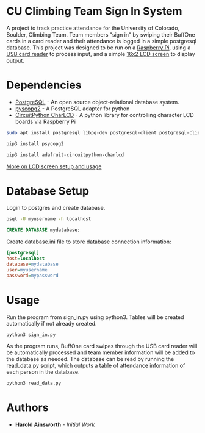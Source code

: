 # CU Climbing Team Sign In System
A project to track practice attendance for the University of Colorado, Boulder, Climbing Team. Team members "sign in" by swiping their BuffOne cards in a card reader and their attendance is logged in a simple postgresql database. This project was designed to be run on a [Raspberry Pi](https://www.raspberrypi.org/products/), using a [USB card reader](https://www.amazon.com/gp/product/B00E85TH9I/ref=ox_sc_act_title_1?smid=A6DGR5H6GM540&psc=1) to process input, and a simple [16x2 LCD screen](https://www.adafruit.com/product/181) to display output. 

# Dependencies
* [PostgreSQL](https://www.postgresql.org/) - An open source object-relational database system. 
* [pyscopg2](http://initd.org/psycopg/) - A PostgreSQL adapter for python
* [CircuitPython CharLCD](https://github.com/adafruit/Adafruit_CircuitPython_CharLCD) - A python library for controlling character LCD boards via Raspberry Pi
```bash
sudo apt install postgresql libpq-dev postgresql-client postgresql-client-common -y
```
```bash
pip3 install psycopg2
```
```bash
pip3 install adafruit-circuitpython-charlcd
```
[More on LCD screen setup and usage](https://learn.adafruit.com/character-lcds/python-circuitpython)
# Database Setup
Login to postgres and create database.
```bash
psql -U myusername -h localhost
```
```sql
CREATE DATABASE mydatabase;
```
Create database.ini file to store database connection information:
```ini
[postgresql]
host=localhost
database=mydatabase
user=myusername
password=mypassword
```
# Usage 
Run the program from sign_in.py using python3. Tables will be created automatically if not already created. 
```bash
python3 sign_in.py
```
As the program runs, BuffOne card swipes through the USB card reader will be automatically processed and team member information will be added to the database as needed. The database can be read by running the read_data.py script, which outputs a table of attendance information of each person in the database. 
```bash
python3 read_data.py
```
# Authors
* **Harold Ainsworth** - *Initial Work*

